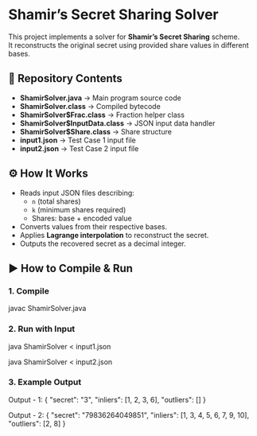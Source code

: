 # Shamir’s Secret Sharing Solver

This project implements a solver for **Shamir’s Secret Sharing** scheme.  
It reconstructs the original secret using provided share values in different bases.  

## 📂 Repository Contents
- **ShamirSolver.java** → Main program source code  
- **ShamirSolver.class** → Compiled bytecode  
- **ShamirSolver$Frac.class** → Fraction helper class  
- **ShamirSolver$InputData.class** → JSON input data handler  
- **ShamirSolver$Share.class** → Share structure  
- **input1.json** → Test Case 1 input file  
- **input2.json** → Test Case 2 input file  

## ⚙️ How It Works
- Reads input JSON files describing:
  - `n` (total shares)
  - `k` (minimum shares required)
  - Shares: base + encoded value  
- Converts values from their respective bases.  
- Applies **Lagrange interpolation** to reconstruct the secret.  
- Outputs the recovered secret as a decimal integer.  

## ▶️ How to Compile & Run

### 1. Compile
javac ShamirSolver.java

### 2. Run with Input
java ShamirSolver < input1.json

java ShamirSolver < input2.json 

### 3. Example Output
Output - 1:
{
  "secret": "3",
  "inliers": [1, 2, 3, 6],
  "outliers": []
}

Output - 2:
{
  "secret": "79836264049851",
  "inliers": [1, 3, 4, 5, 6, 7, 9, 10],
  "outliers": [2, 8]
}

